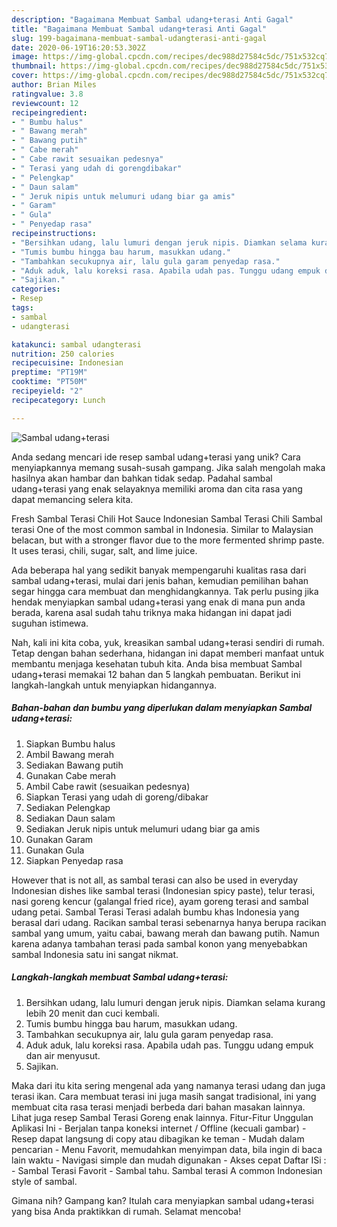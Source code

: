 ```yaml
---
description: "Bagaimana Membuat Sambal udang+terasi Anti Gagal"
title: "Bagaimana Membuat Sambal udang+terasi Anti Gagal"
slug: 199-bagaimana-membuat-sambal-udangterasi-anti-gagal
date: 2020-06-19T16:20:53.302Z
image: https://img-global.cpcdn.com/recipes/dec988d27584c5dc/751x532cq70/sambal-udangterasi-foto-resep-utama.jpg
thumbnail: https://img-global.cpcdn.com/recipes/dec988d27584c5dc/751x532cq70/sambal-udangterasi-foto-resep-utama.jpg
cover: https://img-global.cpcdn.com/recipes/dec988d27584c5dc/751x532cq70/sambal-udangterasi-foto-resep-utama.jpg
author: Brian Miles
ratingvalue: 3.8
reviewcount: 12
recipeingredient:
- " Bumbu halus"
- " Bawang merah"
- " Bawang putih"
- " Cabe merah"
- " Cabe rawit sesuaikan pedesnya"
- " Terasi yang udah di gorengdibakar"
- " Pelengkap"
- " Daun salam"
- " Jeruk nipis untuk melumuri udang biar ga amis"
- " Garam"
- " Gula"
- " Penyedap rasa"
recipeinstructions:
- "Bersihkan udang, lalu lumuri dengan jeruk nipis. Diamkan selama kurang lebih 20 menit dan cuci kembali."
- "Tumis bumbu hingga bau harum, masukkan udang."
- "Tambahkan secukupnya air, lalu gula garam penyedap rasa."
- "Aduk aduk, lalu koreksi rasa. Apabila udah pas. Tunggu udang empuk dan air menyusut."
- "Sajikan."
categories:
- Resep
tags:
- sambal
- udangterasi

katakunci: sambal udangterasi 
nutrition: 250 calories
recipecuisine: Indonesian
preptime: "PT19M"
cooktime: "PT50M"
recipeyield: "2"
recipecategory: Lunch

---
```



![Sambal udang+terasi](https://img-global.cpcdn.com/recipes/dec988d27584c5dc/751x532cq70/sambal-udangterasi-foto-resep-utama.jpg)

Anda sedang mencari ide resep sambal udang+terasi yang unik? Cara menyiapkannya memang susah-susah gampang. Jika salah mengolah maka hasilnya akan hambar dan bahkan tidak sedap. Padahal sambal udang+terasi yang enak selayaknya memiliki aroma dan cita rasa yang dapat memancing selera kita.

Fresh Sambal Terasi Chili Hot Sauce Indonesian Sambal Terasi Chili Sambal terasi One of the most common sambal in Indonesia. Similar to Malaysian belacan, but with a stronger flavor due to the more fermented shrimp paste. It uses terasi, chili, sugar, salt, and lime juice.

Ada beberapa hal yang sedikit banyak mempengaruhi kualitas rasa dari sambal udang+terasi, mulai dari jenis bahan, kemudian pemilihan bahan segar hingga cara membuat dan menghidangkannya. Tak perlu pusing jika hendak menyiapkan sambal udang+terasi yang enak di mana pun anda berada, karena asal sudah tahu triknya maka hidangan ini dapat jadi suguhan istimewa.


Nah, kali ini kita coba, yuk, kreasikan sambal udang+terasi sendiri di rumah. Tetap dengan bahan sederhana, hidangan ini dapat memberi manfaat untuk membantu menjaga kesehatan tubuh kita. Anda bisa membuat Sambal udang+terasi memakai 12 bahan dan 5 langkah pembuatan. Berikut ini langkah-langkah untuk menyiapkan hidangannya.

<!--inarticleads1-->

##### Bahan-bahan dan bumbu yang diperlukan dalam menyiapkan Sambal udang+terasi:

1. Siapkan  Bumbu halus
1. Ambil  Bawang merah
1. Sediakan  Bawang putih
1. Gunakan  Cabe merah
1. Ambil  Cabe rawit (sesuaikan pedesnya)
1. Siapkan  Terasi yang udah di goreng/dibakar
1. Sediakan  Pelengkap
1. Sediakan  Daun salam
1. Sediakan  Jeruk nipis untuk melumuri udang biar ga amis
1. Gunakan  Garam
1. Gunakan  Gula
1. Siapkan  Penyedap rasa


However that is not all, as sambal terasi can also be used in everyday Indonesian dishes like sambal terasi (Indonesian spicy paste), telur terasi, nasi goreng kencur (galangal fried rice), ayam goreng terasi and sambal udang petai. Sambal Terasi Terasi adalah bumbu khas Indonesia yang berasal dari udang. Racikan sambal terasi sebenarnya hanya berupa racikan sambal yang umum, yaitu cabai, bawang merah dan bawang putih. Namun karena adanya tambahan terasi pada sambal konon yang menyebabkan sambal Indonesia satu ini sangat nikmat. 

<!--inarticleads2-->

##### Langkah-langkah membuat Sambal udang+terasi:

1. Bersihkan udang, lalu lumuri dengan jeruk nipis. Diamkan selama kurang lebih 20 menit dan cuci kembali.
1. Tumis bumbu hingga bau harum, masukkan udang.
1. Tambahkan secukupnya air, lalu gula garam penyedap rasa.
1. Aduk aduk, lalu koreksi rasa. Apabila udah pas. Tunggu udang empuk dan air menyusut.
1. Sajikan.


Maka dari itu kita sering mengenal ada yang namanya terasi udang dan juga terasi ikan. Cara membuat terasi ini juga masih sangat tradisional, ini yang membuat cita rasa terasi menjadi berbeda dari bahan masakan lainnya. Lihat juga resep Sambal Terasi Goreng enak lainnya. Fitur-Fitur Unggulan Aplikasi Ini - Berjalan tanpa koneksi internet / Offline (kecuali gambar) - Resep dapat langsung di copy atau dibagikan ke teman - Mudah dalam pencarian - Menu Favorit, memudahkan menyimpan data, bila ingin di baca lain waktu - Navigasi simple dan mudah digunakan - Akses cepat Daftar ISi : - Sambal Terasi Favorit - Sambal tahu. Sambal terasi A common Indonesian style of sambal. 

Gimana nih? Gampang kan? Itulah cara menyiapkan sambal udang+terasi yang bisa Anda praktikkan di rumah. Selamat mencoba!
